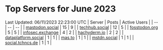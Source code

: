 # Top Servers for June 2023
Last Updated: 06/11/2023 22:23:00 UTC
| Server | Posts | Active Users |
| -- | -- | -- |
| [mastodon.social](https://mastodon.social/tags/PowerShell) | 15 | 9 |
| [techhub.social](https://techhub.social/tags/PowerShell) | 12 | 5 |
| [fosstodon.org](https://fosstodon.org/tags/PowerShell) | 5 | 5 |
| [infosec.exchange](https://infosec.exchange/tags/PowerShell) | 4 | 2 |
| [hachyderm.io](https://hachyderm.io/tags/PowerShell) | 2 | 2 |
| [dataplatform.social](https://dataplatform.social/tags/PowerShell) | 1 | 1 |
| [mas.to](https://mas.to/tags/PowerShell) | 1 | 1 |
| [mstdn.social](https://mstdn.social/tags/PowerShell) | 1 | 1 |
| [social.tchncs.de](https://social.tchncs.de/tags/PowerShell) | 1 | 1 |
